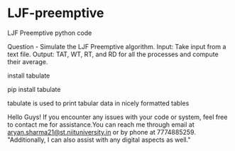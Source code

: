 # LJF-preemptive

LJF Preemptive python code

Question - Simulate the LJF Preemptive algorithm. Input: Take input from a text file. Output: TAT, WT, RT, and RD for all the processes and compute their average.

install tabulate

pip install tabulate

tabulate is used to print tabular data in nicely formatted tables

Hello Guys! If you encounter any issues with your code or system, feel free to contact me for assistance.You can reach me through email at aryan.sharma21@st.niituniversity.in or by phone at 7774885259. "Additionally, I can also assist with any digital aspects as well."
